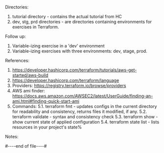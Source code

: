 Directories:
  1. tutorial directory - contains the actual tutorial from HC
  2. dev, stg, prd directories - are directories containing environments for exercises in Terraform.

Follow up:
  1. Variable-izing exercise in a 'dev' environment
  2. Variable-izing exercises with three environments: dev, stage, prod.

References:
  1. https://developer.hashicorp.com/terraform/tutorials/aws-get-started/aws-build 
  2. https://developer.hashicorp.com/terraform/language
  3. Providers: https://registry.terraform.io/browse/providers
  4. AWS ami finder: https://docs.aws.amazon.com/AWSEC2/latest/UserGuide/finding-an-ami.html#finding-quick-start-ami
  5. Commands:
    5.1. terraform fmt - updates configs in the current directory for readability and consistency, returns files it modified, if any.
    5.2. terraform validate - syntax and consistency check
    5.3. terraform show - show current state of applied configuration
    5.4. terraform state list - lists resources in your project's state% 

Notes:


#----end of file----#
